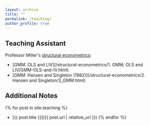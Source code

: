 ```yaml
---
layout: archive
title: ""
permalink: /teaching/
author_profile: true
---
```


## Teaching Assistant

Professor Miller's [structural econometrics](https://comlabgames.com/structuraleconometrics/):
- [GMM: OLS and LIV](/structural-econometrics/1. GMM; OLS and LIV/GMM-OLS-and-IV.html)
- [GMM: Hansen and Singleton (1982)](/structural-econometrics/2. Hansen and Singleton/2_GMM.html)

## Additional Notes

{% for post in site.teaching %}
- [{{ post.title }}]({{ post.url | relative_url }})
{% endfor %}
